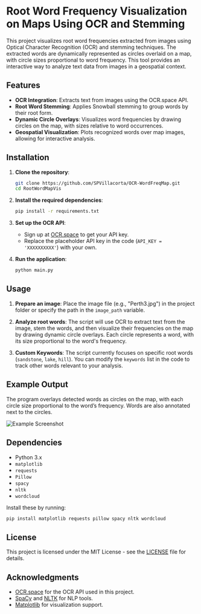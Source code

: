# Root Word Frequency Visualization on Maps Using OCR and Stemming
This project visualizes root word frequencies extracted from images using Optical Character Recognition (OCR) and stemming techniques. The extracted words are dynamically represented as circles overlaid on a map, with circle sizes proportional to word frequency. This tool provides an interactive way to analyze text data from images in a geospatial context.

## Features
- **OCR Integration**: Extracts text from images using the OCR.space API.
- **Root Word Stemming**: Applies Snowball stemming to group words by their root form.
- **Dynamic Circle Overlays**: Visualizes word frequencies by drawing circles on the map, with sizes relative to word occurrences.
- **Geospatial Visualization**: Plots recognized words over map images, allowing for interactive analysis.

## Installation
1. **Clone the repository**:
   ```bash
   git clone https://github.com/SPVillacorta/OCR-WordFreqMap.git
   cd RootWordMapVis
   ```

2. **Install the required dependencies**:
   ```bash
   pip install -r requirements.txt
   ```

3. **Set up the OCR API**:
   - Sign up at [OCR.space](https://ocr.space/) to get your API key.
   - Replace the placeholder API key in the code (`API_KEY = 'XXXXXXXXXX'`) with your own.

4. **Run the application**:
   ```bash
   python main.py
   ```

## Usage

1. **Prepare an image**:
   Place the image file (e.g., "Perth3.jpg") in the project folder or specify the path in the `image_path` variable.

2. **Analyze root words**:
   The script will use OCR to extract text from the image, stem the words, and then visualize their frequencies on the map by drawing dynamic circle overlays. Each circle represents a word, with its size proportional to the word's frequency.

3. **Custom Keywords**:
   The script currently focuses on specific root words (`sandstone`, `lake`, `hill`). You can modify the `keywords` list in the code to track other words relevant to your analysis.

## Example Output

The program overlays detected words as circles on the map, with each circle size proportional to the word’s frequency. Words are also annotated next to the circles.

![Example Screenshot](screenshot.png)

## Dependencies
- Python 3.x
- `matplotlib`
- `requests`
- `Pillow`
- `spacy`
- `nltk`
- `wordcloud`

Install these by running:
```bash
pip install matplotlib requests pillow spacy nltk wordcloud
```

## License
This project is licensed under the MIT License - see the [LICENSE](LICENSE) file for details.

## Acknowledgments
- [OCR.space](https://ocr.space/) for the OCR API used in this project.
- [SpaCy](https://spacy.io/) and [NLTK](https://www.nltk.org/) for NLP tools.
- [Matplotlib](https://matplotlib.org/) for visualization support.
